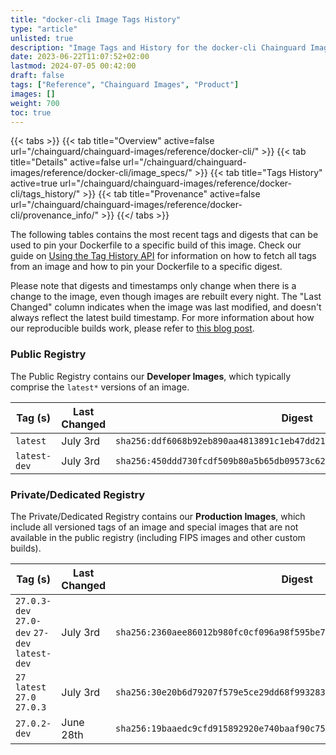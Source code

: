 ```yaml
---
title: "docker-cli Image Tags History"
type: "article"
unlisted: true
description: "Image Tags and History for the docker-cli Chainguard Image"
date: 2023-06-22T11:07:52+02:00
lastmod: 2024-07-05 00:42:00
draft: false
tags: ["Reference", "Chainguard Images", "Product"]
images: []
weight: 700
toc: true
---
```


{{< tabs >}}
{{< tab title="Overview" active=false url="/chainguard/chainguard-images/reference/docker-cli/" >}}
{{< tab title="Details" active=false url="/chainguard/chainguard-images/reference/docker-cli/image_specs/" >}}
{{< tab title="Tags History" active=true url="/chainguard/chainguard-images/reference/docker-cli/tags_history/" >}}
{{< tab title="Provenance" active=false url="/chainguard/chainguard-images/reference/docker-cli/provenance_info/" >}}
{{</ tabs >}}

The following tables contains the most recent tags and digests that can be used to pin your Dockerfile to a specific build of this image. Check our guide on [Using the Tag History API](/chainguard/chainguard-images/using-the-tag-history-api/) for information on how to fetch all tags from an image and how to pin your Dockerfile to a specific digest.

Please note that digests and timestamps only change when there is a change to the image, even though images are rebuilt every night. The "Last Changed" column indicates when the image was last modified, and doesn't always reflect the latest build timestamp. For more information about how our reproducible builds work, please refer to [this blog post](https://www.chainguard.dev/unchained/reproducing-chainguards-reproducible-image-builds).

### Public Registry
The Public Registry contains our **Developer Images**, which typically comprise the `latest*` versions of an image.

| Tag (s)       | Last Changed | Digest                                                                    |
|---------------|--------------|---------------------------------------------------------------------------|
|  `latest`     | July 3rd     | `sha256:ddf6068b92eb890aa4813891c1eb47dd21c6b69536655f3e5b5465f7c20c0e6a` |
|  `latest-dev` | July 3rd     | `sha256:450ddd730fcdf509b80a5b65db09573c62e32917955a416e7550c915aecd0ec7` |


### Private/Dedicated Registry
The Private/Dedicated Registry contains our **Production Images**, which include all versioned tags of an image and special images that are not available in the public registry (including FIPS images and other custom builds).

| Tag (s)                                        | Last Changed | Digest                                                                    |
|------------------------------------------------|--------------|---------------------------------------------------------------------------|
|  `27.0.3-dev` `27.0-dev` `27-dev` `latest-dev` | July 3rd     | `sha256:2360aee86012b980fc0cf096a98f595be7a9c4a2a60334b9e03dc0cee5440645` |
|  `27` `latest` `27.0` `27.0.3`                 | July 3rd     | `sha256:30e20b6d79207f579e5ce29dd68f99328307cdfc92cf67a088eee32a20930d56` |
|  `27.0.2-dev`                                  | June 28th    | `sha256:19baaedc9cfd915892920e740baaf90c75119cbede35e791c8068dbcb327ab80` |

